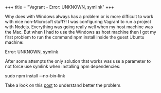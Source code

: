 +++
title = "Vagrant - Error: UNKNOWN, symlink"
+++

Why does with Windows always has a problem or is more difficult to work with nice non-Microsoft stuff?! I was configuring Vagrant to run a project with Nodejs. Everything was going really well when my host machine was the Mac. But when I had to use the Windows as host machine then I got my first problem to run the command npm install inside the guest Ubuntu machine:

Error: UNKNOWN, symlink

After some attempts the only solution that works was use a parameter to not force use symlink when installing npm dependencies:

sudo npm install --no-bin-link

Take a look on this [post](http://www.conroyp.com/2013/04/13/symlink-shenanigans-nodejs-npm-express-vagrant) to understand better the problem.

